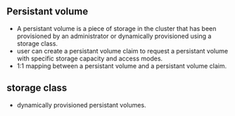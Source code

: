 ## Persistant volume
- A persistant volume is a piece of storage in the cluster that has been provisioned by an administrator or dynamically provisioned using a storage class.
- user can create a persistant volume claim to request a persistant volume with specific storage capacity and access modes.
- 1:1 mapping between a persistant volume and a persistant volume claim.

## storage class
- dynamically provisioned persistant volumes.